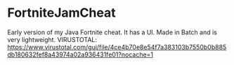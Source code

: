 # FortniteJamCheat
Early version of my Java Fortnite cheat. It has a UI. Made in Batch and is very lightweight.
VIRUSTOTAL: https://www.virustotal.com/gui/file/4ce4b70e8e54f7a383103b7550b0b885db180632fef8a43974a02a936431fe01?nocache=1
